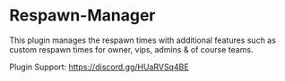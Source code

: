 # Respawn-Manager
This plugin manages the respawn times with additional features such as custom respawn times for owner, vips, admins &amp; of course teams.

Plugin Support: https://discord.gg/HUaRVSq4BE
